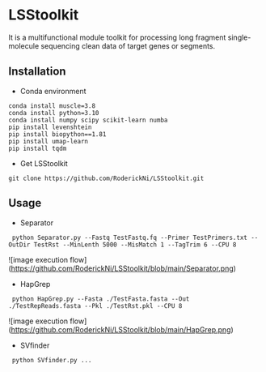 # LSStoolkit
It is a multifunctional module toolkit  for processing long fragment single-molecule sequencing clean data of target genes or segments.

## Installation
- Conda environment    
```
conda install muscle=3.8
conda install python=3.10
conda install numpy scipy scikit-learn numba
pip install levenshtein
pip install biopython==1.81
pip install umap-learn
pip install tqdm
```
- Get LSStoolkit
```
git clone https://github.com/RoderickNi/LSStoolkit.git
```
## Usage
- Separator
```
 python Separator.py --Fastq TestFastq.fq --Primer TestPrimers.txt --OutDir TestRst --MinLenth 5000 --MisMatch 1 --TagTrim 6 --CPU 8
```
![image execution flow] (https://github.com/RoderickNi/LSStoolkit/blob/main/Separator.png)
- HapGrep
```
 python HapGrep.py --Fasta ./TestFasta.fasta --Out ./TestRepReads.fasta --Pkl ./TestRst.pkl --CPU 8
```
![image execution flow] (https://github.com/RoderickNi/LSStoolkit/blob/main/HapGrep.png)
- SVfinder
```
 python SVfinder.py ...
```

